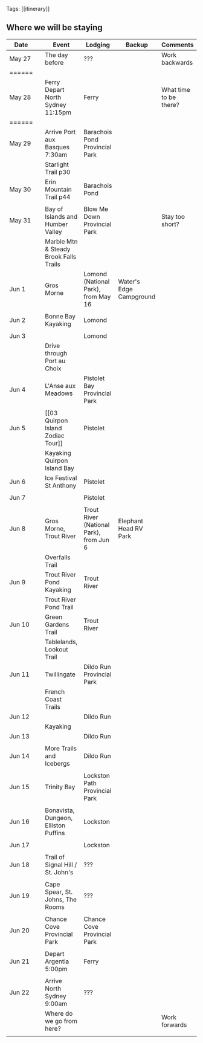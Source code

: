
Tags: [[itinerary]]

## Where we will be staying

| Date   |        | Event                                  | Lodging                                 | Backup                  | Comments                        |
| ------ | ------ | -------------------------------------- | --------------------------------------- | ----------------------- | ------------------------------- |
| May 27 |        | The day before                         | ???                                     |                         | Work backwards                  |
| ====== |        |                                        |                                         |                         |                                 |
| May 28 |        | Ferry Depart North Sydney 11:15pm      | Ferry                                   |                         | What time to be there?          |
| ====== |        |                                        |                                         |                         |                                 |
| May 29 |        | Arrive Port aux Basques 7:30am         | Barachois Pond Provincial Park          |                         |                                 |
|        |        | Starlight Trail p30                    |                                         |                         |                                 |
| May 30 |        | Erin Mountain Trail p44                | Barachois Pond                          |                         |                                 |
|        |        |                                        |                                         |                         |                                 |
| May 31 |        | Bay of Islands and Humber Valley       | Blow Me Down Provincial Park            |                         | Stay too short?                 |
|        |        | Marble Mtn & Steady Brook Falls Trails |                                         |                         |                                 |
| Jun 1  |        | Gros Morne                             | Lomond (National Park), from May 16     | Water's Edge Campground |                                 |
|        |        |                                        |                                         |                         |                                 |
| Jun 2  |        | Bonne Bay Kayaking                     | Lomond                                  |                         |                                 |
|        |        |                                        |                                         |                         |                                 |
| Jun 3  |        |                                        | Lomond                                  |                         |                                 |
|        |        | Drive through Port au Choix            |                                         |                         |                                 |
| Jun 4  |        | L'Anse aux Meadows                     | Pistolet Bay Provincial Park            |                         |                                 |
|        |        |                                        |                                         |                         |                                 |
| Jun 5  |        | [[03 Quirpon Island Zodiac Tour]]      | Pistolet                                |                         |                                 |
|        |        | Kayaking Quirpon Island Bay            |                                         |                         |                                 |
| Jun 6  |        | Ice Festival St Anthony                | Pistolet                                |                         |                                 |
|        |        |                                        |                                         |                         |                                 |
| Jun 7  |        |                                        | Pistolet                                |                         |                                 |
|        |        |                                        |                                         |                         |                                 |
| Jun 8  |        | Gros Morne, Trout River                | Trout River (National Park), from Jun 6 | Elephant Head RV Park   |                                 |
|        |        | Overfalls Trail                        |                                         |                         |                                 |
| Jun 9  |        | Trout River Pond Kayaking              | Trout River                             |                         |                                 |
|        |        | Trout River Pond Trail                 |                                         |                         |                                 |
| Jun 10 |        | Green Gardens Trail                    | Trout River                             |                         |                                 |
|        |        | Tablelands, Lookout Trail              |                                         |                         |                                 |
| Jun 11 |        | Twillingate                            | Dildo Run Provincial Park               |
|        |        | French Coast Trails                    |                                         |
| Jun 12 |        |                                        | Dildo Run                               |
|        |        | Kayaking                               |                                         |
| Jun 13 |        |                                        | Dildo Run                               |
|        |        |                                        |                                         |
| Jun 14 |        | More Trails and Icebergs               | Dildo Run                               |
|        |        |                                        |                                         |
| Jun 15 |        | Trinity Bay                            | Lockston Path Provincial Park           | 
|        |        |                                        |                                         |
| Jun 16 |        | Bonavista, Dungeon, Elliston Puffins   | Lockston                                |
|        |        |                                        |                                         |
| Jun 17 |        |                                        | Lockston                                |
|        |        |                                        |                                         |
| Jun 18 |        | Trail of Signal Hill / St. John's      | ???                                     |
|        |        |                                        |                                         |
| Jun 19 |        | Cape Spear, St. Johns, The Rooms       | ???                                     |
|        |        |                                        |                                         |
| Jun 20 |        | Chance Cove Provincial Park            | Chance Cove Provincial Park             |
|        |        |                                        |                                         |
| Jun 21 |        | Depart Argentia 5:00pm                 | Ferry                                   |                         |                                 |
|        |        |                                        |                                         |                         |                                 |
| Jun 22 |        | Arrive North Sydney 9:00am             | ???                                     |                         |                                 |
|        |        | Where do we go from here?              |                                         |                         | Work forwards                   |
|        |        |                                        |                                         |                         |                                 |

